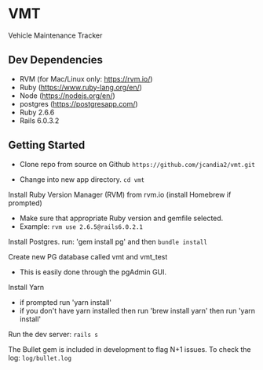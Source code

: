 # VMT
Vehicle Maintenance Tracker

## Dev Dependencies
- RVM (for Mac/Linux only: https://rvm.io/)
- Ruby (https://www.ruby-lang.org/en/)
- Node (https://nodejs.org/en/)
- postgres (https://postgresapp.com/)
- Ruby 2.6.6
- Rails 6.0.3.2

## Getting Started
- Clone repo from source on Github
`https://github.com/jcandia2/vmt.git`

- Change into new app directory.
`cd vmt`

Install Ruby Version Manager (RVM) from rvm.io (install Homebrew if prompted)
- Make sure that appropriate Ruby version and gemfile selected.
- Example: `rvm use 2.6.5@rails6.0.2.1`

Install Postgres.
run: 'gem install pg' and then `bundle install`

Create new PG database called vmt and vmt_test
- This is easily done through the pgAdmin GUI.

Install Yarn
- if prompted run 'yarn install'
- if you don't have yarn installed then run 'brew install yarn' then run 'yarn install'

Run the dev server:
`rails s`

The Bullet gem is included in development to flag N+1 issues. 
To check the log:
`log/bullet.log`
